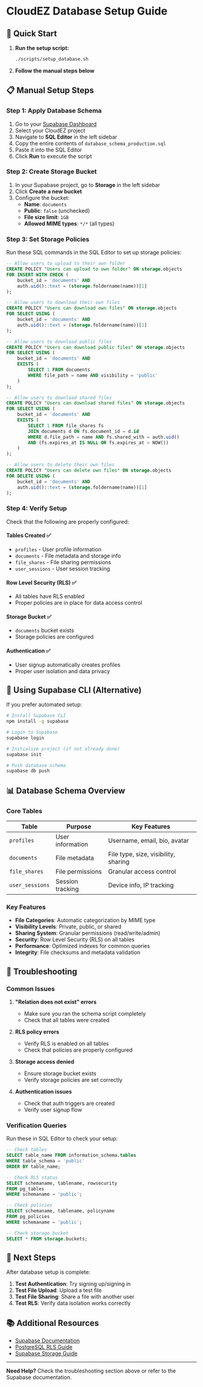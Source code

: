 # CloudEZ Database Setup Guide

## 🚀 Quick Start

1. **Run the setup script:**
   ```bash
   ./scripts/setup_database.sh
   ```

2. **Follow the manual steps below**

## 📋 Manual Setup Steps

### Step 1: Apply Database Schema

1. Go to your [Supabase Dashboard](https://supabase.com/dashboard)
2. Select your CloudEZ project
3. Navigate to **SQL Editor** in the left sidebar
4. Copy the entire contents of `database_schema_production.sql`
5. Paste it into the SQL Editor
6. Click **Run** to execute the script

### Step 2: Create Storage Bucket

1. In your Supabase project, go to **Storage** in the left sidebar
2. Click **Create a new bucket**
3. Configure the bucket:
   - **Name**: `documents`
   - **Public**: `false` (unchecked)
   - **File size limit**: `1GB`
   - **Allowed MIME types**: `*/*` (all types)

### Step 3: Set Storage Policies

Run these SQL commands in the SQL Editor to set up storage policies:

```sql
-- Allow users to upload to their own folder
CREATE POLICY "Users can upload to own folder" ON storage.objects
FOR INSERT WITH CHECK (
    bucket_id = 'documents' AND 
    auth.uid()::text = (storage.foldername(name))[1]
);

-- Allow users to download their own files
CREATE POLICY "Users can download own files" ON storage.objects
FOR SELECT USING (
    bucket_id = 'documents' AND 
    auth.uid()::text = (storage.foldername(name))[1]
);

-- Allow users to download public files
CREATE POLICY "Users can download public files" ON storage.objects
FOR SELECT USING (
    bucket_id = 'documents' AND
    EXISTS (
        SELECT 1 FROM documents 
        WHERE file_path = name AND visibility = 'public'
    )
);

-- Allow users to download shared files
CREATE POLICY "Users can download shared files" ON storage.objects
FOR SELECT USING (
    bucket_id = 'documents' AND
    EXISTS (
        SELECT 1 FROM file_shares fs
        JOIN documents d ON fs.document_id = d.id
        WHERE d.file_path = name AND fs.shared_with = auth.uid()
        AND (fs.expires_at IS NULL OR fs.expires_at > NOW())
    )
);

-- Allow users to delete their own files
CREATE POLICY "Users can delete own files" ON storage.objects
FOR DELETE USING (
    bucket_id = 'documents' AND 
    auth.uid()::text = (storage.foldername(name))[1]
);
```

### Step 4: Verify Setup

Check that the following are properly configured:

#### Tables Created ✅
- `profiles` - User profile information
- `documents` - File metadata and storage info
- `file_shares` - File sharing permissions
- `user_sessions` - User session tracking

#### Row Level Security (RLS) ✅
- All tables have RLS enabled
- Proper policies are in place for data access control

#### Storage Bucket ✅
- `documents` bucket exists
- Storage policies are configured

#### Authentication ✅
- User signup automatically creates profiles
- Proper user isolation and data privacy

## 🔧 Using Supabase CLI (Alternative)

If you prefer automated setup:

```bash
# Install Supabase CLI
npm install -g supabase

# Login to Supabase
supabase login

# Initialize project (if not already done)
supabase init

# Push database schema
supabase db push
```

## 📊 Database Schema Overview

### Core Tables

| Table | Purpose | Key Features |
|-------|---------|--------------|
| `profiles` | User information | Username, email, bio, avatar |
| `documents` | File metadata | File type, size, visibility, sharing |
| `file_shares` | File permissions | Granular access control |
| `user_sessions` | Session tracking | Device info, IP tracking |

### Key Features

- **File Categories**: Automatic categorization by MIME type
- **Visibility Levels**: Private, public, or shared
- **Sharing System**: Granular permissions (read/write/admin)
- **Security**: Row Level Security (RLS) on all tables
- **Performance**: Optimized indexes for common queries
- **Integrity**: File checksums and metadata validation

## 🚨 Troubleshooting

### Common Issues

1. **"Relation does not exist" errors**
   - Make sure you ran the schema script completely
   - Check that all tables were created

2. **RLS policy errors**
   - Verify RLS is enabled on all tables
   - Check that policies are properly configured

3. **Storage access denied**
   - Ensure storage bucket exists
   - Verify storage policies are set correctly

4. **Authentication issues**
   - Check that auth triggers are created
   - Verify user signup flow

### Verification Queries

Run these in SQL Editor to check your setup:

```sql
-- Check tables
SELECT table_name FROM information_schema.tables 
WHERE table_schema = 'public' 
ORDER BY table_name;

-- Check RLS status
SELECT schemaname, tablename, rowsecurity 
FROM pg_tables 
WHERE schemaname = 'public';

-- Check policies
SELECT schemaname, tablename, policyname 
FROM pg_policies 
WHERE schemaname = 'public';

-- Check storage bucket
SELECT * FROM storage.buckets;
```

## 🎯 Next Steps

After database setup is complete:

1. **Test Authentication**: Try signing up/signing in
2. **Test File Upload**: Upload a test file
3. **Test File Sharing**: Share a file with another user
4. **Test RLS**: Verify data isolation works correctly

## 📚 Additional Resources

- [Supabase Documentation](https://supabase.com/docs)
- [PostgreSQL RLS Guide](https://www.postgresql.org/docs/current/ddl-rowsecurity.html)
- [Supabase Storage Guide](https://supabase.com/docs/guides/storage)

---

**Need Help?** Check the troubleshooting section above or refer to the Supabase documentation.
